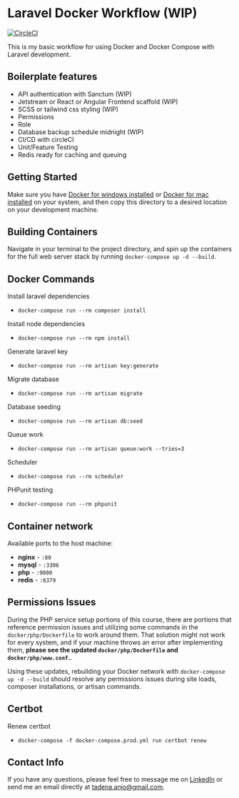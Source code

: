 # Laravel Docker Workflow (WIP)
[![CircleCI](https://circleci.com/gh/anjotadena/laravel-docker-base/tree/master.svg?style=svg)](https://circleci.com/gh/anjotadena/laravel-docker-base/tree/master)

This is my basic workflow for using Docker and Docker Compose with Laravel development.

## Boilerplate features
- API authentication with Sanctum (WIP)
- Jetstream or React or Angular Frontend scaffold (WIP)
- SCSS or tailwind css styling (WIP)
- Permissions
- Role
- Database backup schedule midnight (WIP)
- CI/CD with circleCI
- Unit/Feature Testing
- Redis ready for caching and queuing

## Getting Started

Make sure you have [Docker for windows installed](https://docs.docker.com/docker-for-windows/install/) or  [Docker for mac installed](https://docs.docker.com/docker-for-mac/install/)  on your system, and then copy this directory to a desired location on your development machine. 

## Building Containers
Navigate in your terminal to the project directory, and spin up the containers for the full web server stack by running `docker-compose up -d --build`. 

## Docker Commands

Install laravel dependencies
- `docker-compose run --rm composer install`

Install node dependencies
- `docker-compose run --rm npm install`

Generate laravel key
- `docker-compose run --rm artisan key:generate`

Migrate database
- `docker-compose run --rm artisan migrate`

Database seeding
- `docker-compose run --rm artisan db:seed`

Queue work
- `docker-compose run --rm artisan queue:work --tries=3`

Scheduler
- `docker-compose run --rm scheduler`

PHPunit testing
- `docker-compose run --rm phpunit`

## Container network
Available ports to the host machine:
- **nginx** - `:80`
- **mysql** - `:3306`
- **php** - `:9000`
- **redis** - `:6379`

## Permissions Issues

During the PHP service setup portions of this course, there are portions that reference permission issues and utilizing some commands in the `docker/php/Dockerfile` to work around them. That solution might not work for every system, and if your machine throws an error after implementing them, **please see the updated `docker/php/Dockerfile` and `docker/php/www.conf`.**. 

Using these updates, rebuilding your Docker network with `docker-compose up -d --build` should resolve any permissions issues during site loads, composer installations, or artisan commands.

## Certbot

Renew certbot
- `docker-compose -f docker-compose.prod.yml run certbot renew`


## Contact Info

If you have any questions, please feel free to message me on [LinkedIn](https://www.linkedin.com/in/73ch801/) or send me an email directly at [tadena.anjo@gmail.com](mailto:tadena.anjo@gmail.com). 
